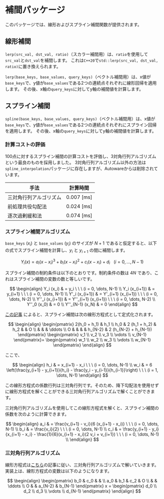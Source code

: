 # 補間パッケージ

このパッケージでは、線形およびスプライン補間関数が提供されます。

## 線形補間

`lerp(src_val, dst_val, ratio)`（スカラー補間用）は、`ratio`を使用して`src_val`と`dst_val`を補間します。
これは`C++20`で`std::lerp(src_val, dst_val, ratio)`に置き換えられます。

`lerp(base_keys, base_values, query_keys)`（ベクトル補間用）は、x値が`base_keys`で、y値が`base_values`である2つの連続点それぞれに線形回帰を適用します。
その後、x軸の`query_keys`に対してy軸の補間値を計算します。

## スプライン補間

`spline(base_keys, base_values, query_keys)`（ベクトル補間用）は、x値が`base_keys`で、y値が`base_values`である2つの連続点それぞれにスプライン回帰を適用します。
その後、x軸の`query_keys`に対してy軸の補間値を計算します。

### 計算コストの評価

100点に対するスプライン補間の計算コストを評価し、3対角行列アルゴリズムという最良のものを採用しました。
3対角行列アルゴリズム以外の方法は`spline_interpolation`パッケージに存在しますが、Autowareからは削除されています。

| 手法                            | 計算時間 |
| --------------------------------- | ---------------- |
| 三対角行列アルゴリズム            | 0.007 [ms]       |
| 前処理共役勾配法                   | 0.024 [ms]       |
| 逐次過剰緩和法                   | 0.074 [ms]       |

### スプライン補間アルゴリズム

`base_keys` ($x_i$) と `base_values` ($y_i$) のサイズが $N + 1$ であると仮定すると、以下の式でスプライン補間を計算し、$y_i$ と $y_{i+1}$ の間に補間します。

$$
Y_i(x) = a_i (x - x_i)^3 + b_i (x - x_i)^2 + c_i (x - x_i) + d_i \ \ \ (i = 0, \dots, N-1)
$$

スプライン補間の制約条件は以下のとおりです。制約条件の数は $4N$ であり、これはスプライン補間の変数の数と等しいです。

$$
\begin{align}
Y_i (x_i) & = y_i \ \ \ (i = 0, \dots, N-1) \\
Y_i (x_{i+1}) & = y_{i+1} \ \ \ (i = 0, \dots, N-1) \\
Y'_i (x_{i+1}) & = Y'_{i+1} (x_{i+1}) \ \ \ (i = 0, \dots, N-2) \\
Y''_i (x_{i+1}) & = Y''_{i+1} (x_{i+1}) \ \ \ (i = 0, \dots, N-2) \\
Y''_0 (x_0) & = 0 \\
Y''_{N-1} (x_N) & = 0
\end{align}
$$

[この記事](https://www.mk-mode.com/rails/docs/INTERPOLATION_SPLINE.pdf) によると、スプライン補間は次の線形方程式として定式化されます。

$$
\begin{align}
 \begin{pmatrix}
    2(h_0 + h_1) & h_1 \\
    h_0 & 2 (h_1 + h_2) & h_2 & & O \\
        &     &     & \ddots \\
    O &     &     &       & h_{N-2} & 2 (h_{N-2} + h_{N-1})
 \end{pmatrix}
 \begin{pmatrix}
    v_1 \\ v_2 \\ v_3 \\ \vdots \\ v_{N-1}
 \end{pmatrix}=
 \begin{pmatrix}
    w_1 \\ w_2 \\ w_3 \\ \vdots \\ w_{N-1}
 \end{pmatrix}
\end{align}
$$

ここで、

$$
\begin{align}
h_i & = x_{i+1} - x_i \ \ \ (i = 0, \dots, N-1) \\
w_i & = 6 \left(\frac{y_{i+1} - y_{i+1}}{h_i} - \frac{y_i - y_{i-1}}{h_{i-1}}\right) \ \ \ (i = 1, \dots, N-1)
\end{align}
$$

この線形方程式の係数行列は三対角行列です。そのため、降下勾配法を使用せずに線形方程式を解くことができる三対角行列アルゴリズムで解くことができます。

三対角行列アルゴリズムを使用してこの線形方程式を解くと、スプライン補間の係数を次のように計算できます。

$$
\begin{align}
a_i & = \frac{v_{i+1} - v_i}{6 (x_{i+1} - x_i)} \ \ \ (i = 0, \dots, N-1) \\
b_i & = \frac{v_i}{2} \ \ \ (i = 0, \dots, N-1) \\
c_i & = \frac{y_{i+1} - y_i}{x_{i+1} - x_i} - \frac{1}{6}(x_{i+1} - x_i)(2 v_i + v_{i+1}) \ \ \ (i = 0, \dots, N-1) \\
\end{align}
$$

### 三対角行列アルゴリズム

線形方程式は[こちら](https://www.iist.ac.in/sites/default/files/people/tdma.pdf)の記事に従い、三対角行列アルゴリズムで解いていきます。実装上は、線形方程式の変数は以下のようになります。

$$
\begin{align}
 \begin{pmatrix}
    b_0 & c_0 &     & \\
    a_0 & b_1 & c_2 & O \\
        &     & \ddots \\
    O &     & a_{N-2} &  b_{N-1}
 \end{pmatrix}
x =
\begin{pmatrix}
    d_0 \\ d_2 \\ d_3 \\ \vdots \\ d_{N-1}
 \end{pmatrix}
\end{align}
$$

